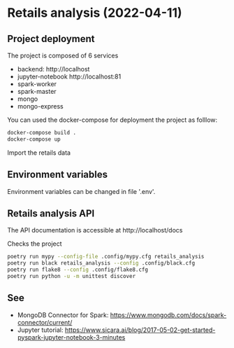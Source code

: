 # Retails analysis (2022-04-11)


## Project deployment

The project is composed of 6 services
- backend: http://localhost
- jupyter-notebook http://localhost:81
- spark-worker
- spark-master
- mongo
- mongo-express

You can used the docker-compose for deployment the project as folllow:

```bash
docker-compose build .
docker-compose up
```

Import the retails data


## Environment variables

Environment variables can be changed in file '.env'.


## Retails analysis API

The API documentation is accessible at http://localhost/docs

Checks the project
```bash
poetry run mypy --config-file .config/mypy.cfg retails_analysis
poetry run black retails_analysis --config .config/black.cfg
poetry run flake8 --config .config/flake8.cfg
poetry run python -u -m unittest discover
```

## See
- MongoDB Connector for Spark: https://www.mongodb.com/docs/spark-connector/current/
- Jupyter tutorial: https://www.sicara.ai/blog/2017-05-02-get-started-pyspark-jupyter-notebook-3-minutes